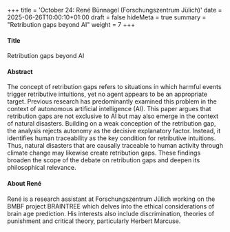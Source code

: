 +++
title = 'October 24: René Bünnagel (Forschungszentrum Jülich)'
date = 2025-06-26T10:00:10+01:00
draft = false
hideMeta = true
summary = "Retribution gaps beyond AI"
weight = 7
+++
 

#### Title
Retribution gaps beyond AI 

#### Abstract
The concept of retribution gaps refers to situations in which harmful events trigger retributive intuitions, yet no agent appears to be an appropriate target. Previous research has predominantly examined this problem in the context of autonomous artificial intelligence (AI). This paper argues that retribution gaps are not exclusive to AI but may also emerge in the context of natural disasters. Building on a weak conception of the retribution gap, the analysis rejects autonomy as the decisive explanatory factor. Instead, it identifies human traceability as the key condition for retributive intuitions. Thus, natural disasters that are causally traceable to human activity through climate change may likewise create retribution gaps. These findings broaden the scope of the debate on retribution gaps and deepen its philosophical relevance.



#### About René
René is a research assistant at Forschungszentrum Jülich working on the BMBF project BRAINTREE which delves into the ethical considerations of brain age prediction. His interests also include discrimination, theories of punishment and critical theory, particularly Herbert Marcuse. 





